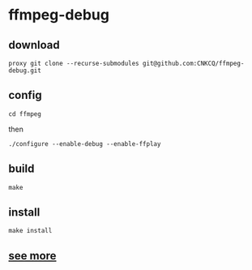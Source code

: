 # ffmpeg-debug

## download

```shell
proxy git clone --recurse-submodules git@github.com:CNKCQ/ffmpeg-debug.git
```
## config

```shell
cd ffmpeg

```

then

```shell
./configure --enable-debug --enable-ffplay 

```

## build

```shell
make
```

## install

```shell
make install
```
## [see more](https://www.jianshu.com/p/cac086219a58)
